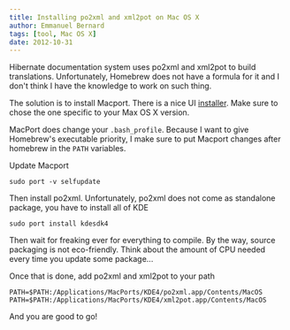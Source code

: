```yaml
---
title: Installing po2xml and xml2pot on Mac OS X
author: Emmanuel Bernard
tags: [tool, Mac OS X]
date: 2012-10-31
---
```

Hibernate documentation system uses po2xml and xml2pot to build translations.
Unfortunately, Homebrew does not have a formula for it and I
don't think I have the knowledge to work on such thing.

The solution is to install Macport. There is a nice UI
[installer][macport-installer]. Make sure to chose the one specific
to your Max OS X version.

MacPort does change your `.bash_profile`. Because I want to give
Homebrew's executable priority, I make sure to put Macport
changes after homebrew in the `PATH` variables.

Update Macport

    sudo port -v selfupdate

Then install po2xml. Unfortunately, po2xml does not come as standalone
package, you have to install all of KDE

    sudo port install kdesdk4

Then wait for freaking ever for everything to compile. By the way, source
packaging is not eco-friendly. Think about the amount of CPU needed every
time you update some package...

Once that is done, add po2xml and xml2pot to your path

    PATH=$PATH:/Applications/MacPorts/KDE4/po2xml.app/Contents/MacOS
    PATH=$PATH:/Applications/MacPorts/KDE4/xml2pot.app/Contents/MacOS

And you are good to go!

[macport-installer]: http://www.macports.org/install.php
